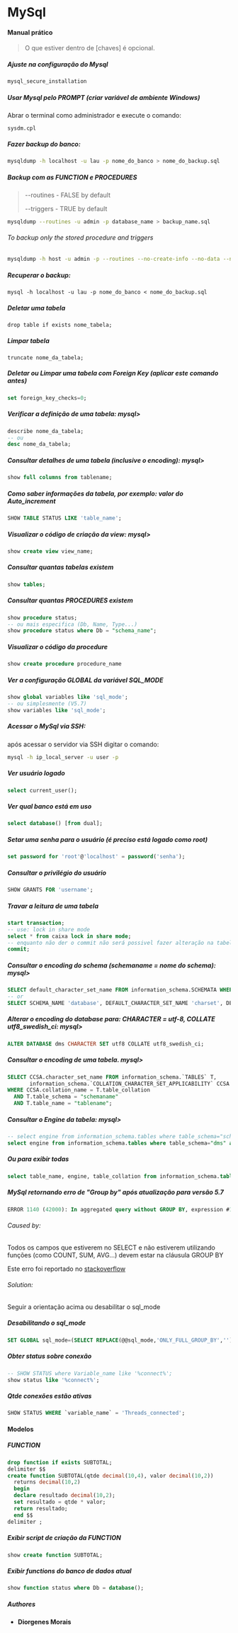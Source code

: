 # MySql

#### Manual prático

> O que estiver dentro de [chaves] é opcional.

##### Ajuste na configuração do Mysql
```bash
mysql_secure_installation
```

##### Usar Mysql pelo PROMPT (criar variável de ambiente Windows)
Abrar o terminal como administrador e execute o comando:
```
sysdm.cpl
```

##### Fazer backup do banco:
```bash
mysqldump -h localhost -u lau -p nome_do_banco > nome_do_backup.sql
```

##### Backup com as FUNCTION e PROCEDURES

> --routines - FALSE by default
>
> --triggers - TRUE by default

```bash
mysqldump --routines -u admin -p database_name > backup_name.sql
```

###### To backup only the stored procedure and triggers
```bash
mysqldump -h host -u admin -p --routines --no-create-info --no-data --no-create-db --skip-opt database_name > routines.sql
```

##### Recuperar o backup:
```
mysql -h localhost -u lau -p nome_do_banco < nome_do_backup.sql
```

##### Deletar uma tabela
```
drop table if exists nome_tabela;
```

##### Limpar tabela
```
truncate nome_da_tabela;
```

##### Deletar ou Limpar uma tabela com Foreign Key (aplicar este comando antes)
```sql
set foreign_key_checks=0;
```

##### Verificar a definição de uma tabela: mysql>
```sql
describe nome_da_tabela;
-- ou
desc nome_da_tabela;
```

##### Consultar detalhes de uma tabela (inclusive o encoding): mysql>
```sql
show full columns from tablename;
```

##### Como saber informações da tabela, por exemplo: valor do Auto_increment
```sql
SHOW TABLE STATUS LIKE 'table_name';
```

##### Visualizar o código de criação da view: mysql>
```sql
show create view view_name;
```

##### Consultar quantas tabelas existem
```sql
show tables;
```

##### Consultar quantas PROCEDURES existem
```sql
show procedure status;
-- ou mais especifica (Db, Name, Type...)
show procedure status where Db = "schema_name";
```

##### Visualizar o código da procedure
```sql
show create procedure procedure_name
```

##### Ver a configuração GLOBAL da variável SQL_MODE
```sql
show global variables like 'sql_mode';
-- ou simplesmente (V5.7)
show variables like 'sql_mode';
```

##### Acessar o MySql via SSH:
após acessar o servidor via SSH digitar o comando:
```bash
mysql -h ip_local_server -u user -p
```

##### Ver usuário logado
```sql
select current_user();
```

##### Ver qual banco está em uso
```sql
select database() [from dual];
```

##### Setar uma senha para o usuário (é preciso está logado como root)
```sql
set password for 'root'@'localhost' = password('senha');
```

##### Consultar o privilégio do usuário
```sql
SHOW GRANTS FOR 'username';
```

##### Travar a leitura de uma tabela
```sql
start transaction;
-- use: lock in share mode
select * from caixa lock in share mode;
-- enquanto não der o commit não será possivel fazer alteração na tabela
commit;
```

##### Consultar o encoding do schema (schemaname = nome do schema): mysql>
```sql
SELECT default_character_set_name FROM information_schema.SCHEMATA WHERE schema_name = "schemaname";
-- or
SELECT SCHEMA_NAME 'database', DEFAULT_CHARACTER_SET_NAME 'charset', DEFAULT_COLLATION_NAME 'collation' FROM information_schema.SCHEMATA;
```

##### Alterar o encoding do database para: CHARACTER = utf-8, COLLATE utf8_swedish_ci: mysql>
```sql
ALTER DATABASE dms CHARACTER SET utf8 COLLATE utf8_swedish_ci;
```

##### Consultar o encoding de uma tabela. mysql>
```sql
SELECT CCSA.character_set_name FROM information_schema.`TABLES` T,
       information_schema.`COLLATION_CHARACTER_SET_APPLICABILITY` CCSA
WHERE CCSA.collation_name = T.table_collation
  AND T.table_schema = "schemaname"
  AND T.table_name = "tablename";
```

##### Consultar o Engine da tabela: mysql>
```sql
-- select engine from information_schema.tables where table_schema="schema_name" and table_name="table";
select engine from information_schema.tables where table_schema="dms" and table_name="pagto";
```

##### Ou para exibir todas
```sql
select table_name, engine, table_collation from information_schema.tables;
```

##### _MySql retornando erro de "Group by" após atualização para versão 5.7_
```sql
ERROR 1140 (42000): In aggregated query without GROUP BY, expression #1 of SELECT list contains nonaggregated column...
```
###### _Caused by:_
Todos os campos que estiverem no SELECT e não estiverem utilizando funções (como COUNT, SUM, AVG...) devem estar na cláusula GROUP BY

Este erro foi reportado no [stackoverflow](https://pt.stackoverflow.com/questions/164614/mysql-retornando-erro-de-group-by-ap%C3%B3s-atualiza%C3%A7%C3%A3o-para-vers%C3%A3o-5-7)

###### _Solution:_
Seguir a orientação acima ou desabilitar o sql_mode

##### Desabilitando o sql_mode
```sql
SET GLOBAL sql_mode=(SELECT REPLACE(@@sql_mode,'ONLY_FULL_GROUP_BY',''));
```

##### Obter status sobre conexão
```sql
-- SHOW STATUS where Variable_name like '%connect%';
show status like '%connect%';
```

##### Qtde conexões estão ativas
```sql
SHOW STATUS WHERE `variable_name` = 'Threads_connected';
```

#### **Modelos**

##### FUNCTION
```sql
drop function if exists SUBTOTAL;
delimiter $$
create function SUBTOTAL(qtde decimal(10,4), valor decimal(10,2))
  returns decimal(10,2)
  begin
  declare resultado decimal(10,2);
  set resultado = qtde * valor;
  return resultado;
  end $$
delimiter ;
```

##### Exibir script de criação da FUNCTION
```sql
show create function SUBTOTAL;
```

##### Exibir functions do banco de dados atual
```sql
show function status where Db = database();
```

##### Authores

* **Diorgenes Morais**
